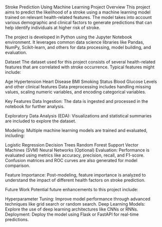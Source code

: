 Stroke Prediction Using Machine Learning
Project Overview
This project aims to predict the likelihood of a stroke using a machine learning model trained on relevant health-related features. The model takes into account various demographic and clinical factors to generate predictions that can help identify individuals at higher risk of stroke.

The project is developed in Python using the Jupyter Notebook environment. It leverages common data science libraries like Pandas, NumPy, Scikit-learn, and others for data processing, model building, and evaluation.

Dataset
The dataset used for this project consists of several health-related features that are correlated with stroke occurrence. Typical features might include:

Age
Hypertension
Heart Disease
BMI
Smoking Status
Blood Glucose Levels
and other clinical features
Data preprocessing includes handling missing values, scaling numeric variables, and encoding categorical variables.

Key Features
Data Ingestion: The data is ingested and processed in the notebook for further analysis.

Exploratory Data Analysis (EDA): Visualizations and statistical summaries are included to explore the dataset.

Modeling: Multiple machine learning models are trained and evaluated, including:

Logistic Regression
Decision Trees
Random Forest
Support Vector Machines (SVM)
Neural Networks (Optional)
Evaluation: Performance is evaluated using metrics like accuracy, precision, recall, and F1-score. Confusion matrices and ROC curves are also generated for model comparison.

Feature Importance: Post-modeling, feature importance is analyzed to understand the impact of different health factors on stroke prediction.

Future Work
Potential future enhancements to this project include:

Hyperparameter Tuning: Improve model performance through advanced techniques like grid search or random search.
Deep Learning Models: Explore the use of deep learning architectures like CNNs or RNNs.
Deployment: Deploy the model using Flask or FastAPI for real-time predictions.
